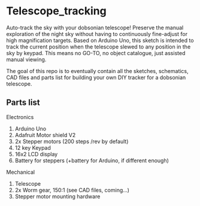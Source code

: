 # Telescope_tracking

Auto-track the sky with your dobsonian telescope! Preserve the manual exploration of the night sky without having to continuously fine-adjust for high magnification targets. Based on Arduino Uno, this sketch is intended to track the current position when the telescope slewed to any position in the sky by keypad. This means no GO-TO, no object catalogue, just assisted manual viewing.

The goal of this repo is to eventually contain all the sketches, schematics, CAD files and parts list for building your own DIY tracker for a dobsonian telescope.

## Parts list
Electronics

1. Arduino Uno
2. Adafruit Motor shield V2
3. 2x Stepper motors (200 steps /rev by default)
4. 12 key Keypad
5. 16x2 LCD display
6. Battery for steppers (+battery for Arduino, if different enough)

Mechanical

1. Telescope
2. 2x Worm gear, 150:1 (see CAD files, coming...)
3. Stepper motor mounting hardware